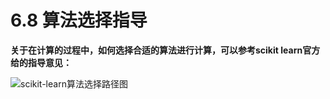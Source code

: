# 6.8 算法选择指导

**关于在计算的过程中，如何选择合适的算法进行计算，可以参考scikit learn官方给的指导意见：**



![scikit-learn算法选择路径图](https://tva1.sinaimg.cn/large/006tNbRwly1gaqs8afak2j31c40u0qmb.jpg)



